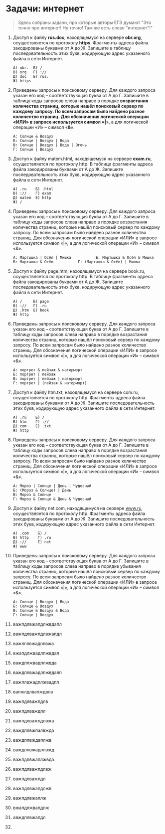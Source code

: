 # Задачи: интернет

> Здесь собраны задачи, про которые авторы ЕГЭ думают "Это точно про интернет! Ну точно! Там же есть слово "интернет"!"

1. Доступ к файлу **rus.doc**, находящемуся на сервере **obr.org**, осуществляется по протоколу **https**. Фрагменты адреса файла закодированы буквами от А до Ж. Запишите в таблицу последовательность этих букв, кодирующую адрес указанного файла в сети Интернет.

   ```
   А) obr.  Б) /
   В) org   Г) ://
   Д) doc   Е) rus.
   Ж) https
   ```

2. Приведены запросы к поисковому серверу. Для каждого запроса указан его код – соответствующая буква от А до Г. Запишите в таблицу коды запросов слева направо в порядке **возрастания **количества страниц, которые нашёл поисковый сервер по каждому запросу. По всем запросам было найдено разное количество страниц. Для обозначения логической операции «ИЛИ» в запросе используется символ «**\|**», а для логической операции «И» – символ «**&**».

   ```
   А: Солнце & Воздух
   Б: Солнце | Воздух | Вода
   В: Солнце | Воздух | Вода | Огонь
   Г: Солнце | Воздух
   ```

3. Доступ к файлу matem.html, находящемуся на сервере **exam.ru**, осуществляется по протоколу http. В таблице фрагменты адреса файла закодированы буквами от А до Ж. Запишите последовательность этих букв, кодирующую адрес указанного файла в сети Интернет.

   ```
   А) .ru    Б) .html
   В) ://    Г) exam
   Д) matem  Е) http
   Ж) /
   ```

4. Приведены запросы к поисковому серверу. Для каждого запроса указан его код – соответствующая буква от А до Г. Запишите в таблицу коды запросов слева направо в порядке возрастания количества страниц, которые нашёл поисковый сервер по каждому запросу. По всем запросам было найдено разное количество страниц. Для обозначения логической операции «ИЛИ» в запросе используется символ «\|», а для логической операции «И» – символ «&».

   `А: Мартышка | Осёл | Мишка          
    Б: Мартышка & Осёл & Мишка          
    В: Мартышка & Осёл          
    Г: (Мартышка & Осёл) | Мишка`

5. Доступ к файлу page.htm, находящемуся на сервере book.ru, осуществляется по протоколу http. В таблице фрагменты адреса файла закодированы буквами от А до Ж. Запишите последовательность этих букв, кодирующую адрес указанного файла в сети Интернет.

   ```
   А) /     Б) page
   В) ://   Г) .ru
   Д) .htm  Е) book
   Ж) http
   ```

6. Приведены запросы к поисковому серверу. Для каждого запроса указан его код – соответствующая буква от А до Г. Запишите в таблицу коды запросов слева направо в порядке возрастания количества страниц, которые нашёл поисковый сервер по каждому запросу. По всем запросам было найдено разное количество страниц. Для обозначения логической операции «ИЛИ» в запросе используется символ «\|», а для логической операции «И» – символ «&».

   ```
   А: портрет & пейзаж & натюрморт
   Б: портрет | пейзаж
   В: портрет | пейзаж | натюрморт
   Г: портрет | (пейзаж & натюрморт)
   ```

7. Доступ к файлу htm.txt, находящемуся на сервере com.ru, осуществляется по протоколу http. Фрагменты адреса файла закодированы буквами от А до Ж. Запишите последовательность этих букв, кодирующую адрес указанного файла в сети Интернет.

   ```
   А) .ru    Б) /
   В) htm    Г) ://
   Д) com    Е) .txt
   Ж) http
   ```

8. Приведены запросы к поисковому серверу. Для каждого запроса указан его код – соответствующая буква от А до Г. Запишите в таблицу коды запросов слева направо в порядке возрастания количества страниц, которые нашёл поисковый сервер по каждому запросу. По всем запросам было найдено разное количество страниц. Для обозначения логической операции «ИЛИ» в запросе используется символ «\|», а для логической операции «И» – символ «&».

   ```
   А: Мороз | Солнце | День | Чудесный
   Б: (Мороз & Солнце) | День
   В: Мороз & Солнце
   Г: Мороз & Солнце & День & Чудесный
   ```

9. Доступ к файлу net.com, находящемуся на сервере www.ru, осуществляется по протоколу http. Фрагменты адреса файла закодированы буквами от А до Ж. Запишите последовательность этих букв, кодирующую адрес
   указанного файла в сети Интернет.
   ```
   А) .com    Б) /
   В) http    Г) .ru
   Д) ://     Е) net
   Ж) www
   ```
10. Приведены запросы к поисковому серверу. Для каждого запроса указан его код – соответствующая буква от А до Г. Запишите в таблицу коды запросов слева направо в порядке убывания количества страниц, которые нашёл поисковый сервер по каждому запросу. По всем запросам было найдено разное количество страниц. Для обозначения логической операции «ИЛИ» в запросе используется символ «\|», а для логической операции «И» – символ «&».
    ```
    А: Солнце | Воздух | Вода
    Б: Солнце & Воздух
    В: Солнце & Воздух & Вода
    Г: Солнце | Воздух
    ```
11. важпдлвжапдлжвдапл
12. важпдлважпдлвжапдл
13. важлплвжадплвжа
14. вжапдлжвадлпжвдал
15. важдплжвадплжвда
16. важдплвжадлпжвдалп
17. важплвжадплжвадпл
18. вапжлдлвапждвла
19. важпдлважпдлв
20. важпдлваждпл
21. важпдлважпдлвжа
22. важдплвжпалвжда
23. важдплвждаплжв
24. важдплвжадплвжд
25. важпдлвжаплжвда
26. важпдлважпдлвж
27. важпдлважпдл
28. важпдлвжапдлжв
29. важпдлвжаплж
30. вжапдлжвапдлж
31. авждплвжапдл
32. 


